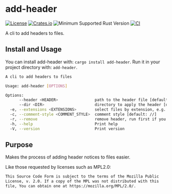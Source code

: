 # add-header

[![License](https://img.shields.io/badge/license-MPL2.0-blue.svg)](https://www.mozilla.org/en-US/MPL/2.0/)
[![Crates.io](https://img.shields.io/crates/v/add-header.svg)](https://crates.io/crates/add-header)
![Minimum Supported Rust Version](https://img.shields.io/badge/rustc-1.65+-red)
[![CI](https://github.com/ameknite/add-header/workflows/CI/badge.svg)](https://github.com/ameknite/add-header/actions?workflow=CI)

A cli to add headers to files.

## Install and Usage

You can install add-header with: `cargo install add-header`.
Run it in your project directory with: `add-header`.

```bash
A cli to add headers to files

Usage: add-header [OPTIONS]

Options:
      --header <HEADER>                path to the header file [default: ./NOTICE]
      --dir <DIR>                      directory to apply the header [default: .]
  -e, --extensions <EXTENSIONS>        select files by extension, e.g. rs,js,kt [default: rs]
  -c, --comment-style <COMMENT_STYLE>  comment style [default: //]
  -r, --remove                         remove header, run first if you need to update your header
  -h, --help                           Print help
  -V, --version                        Print version
```

## Purpose

Makes the process of adding header notices to files easier.

Like those requested by licenses such as MPL2.0:

```txt
This Source Code Form is subject to the terms of the Mozilla Public
License, v. 2.0. If a copy of the MPL was not distributed with this
file, You can obtain one at https://mozilla.org/MPL/2.0/.
```

